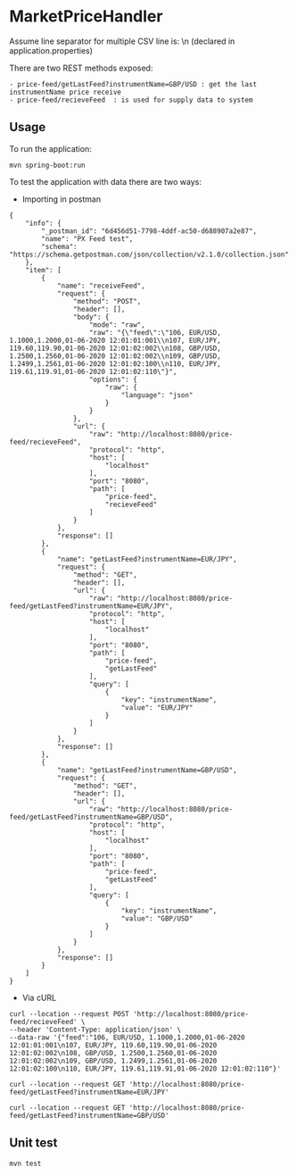 # MarketPriceHandler
Assume line separator for multiple CSV line is: \n (declared in application.properties)

There are two REST methods exposed:

	- price-feed/getLastFeed?instrumentName=GBP/USD : get the last instrumentName price receive 
	- price-feed/recieveFeed  : is used for supply data to system

## Usage

To run the application:

```
mvn spring-boot:run
```

To test the application with data there are two ways:

- Importing in postman

```
{
	"info": {
		"_postman_id": "6d456d51-7798-4ddf-ac50-d688907a2e87",
		"name": "PX Feed test",
		"schema": "https://schema.getpostman.com/json/collection/v2.1.0/collection.json"
	},
	"item": [
		{
			"name": "receiveFeed",
			"request": {
				"method": "POST",
				"header": [],
				"body": {
					"mode": "raw",
					"raw": "{\"feed\":\"106, EUR/USD, 1.1000,1.2000,01-06-2020 12:01:01:001\\n107, EUR/JPY, 119.60,119.90,01-06-2020 12:01:02:002\\n108, GBP/USD, 1.2500,1.2560,01-06-2020 12:01:02:002\\n109, GBP/USD, 1.2499,1.2561,01-06-2020 12:01:02:100\\n110, EUR/JPY, 119.61,119.91,01-06-2020 12:01:02:110\"}",
					"options": {
						"raw": {
							"language": "json"
						}
					}
				},
				"url": {
					"raw": "http://localhost:8080/price-feed/recieveFeed",
					"protocol": "http",
					"host": [
						"localhost"
					],
					"port": "8080",
					"path": [
						"price-feed",
						"recieveFeed"
					]
				}
			},
			"response": []
		},
		{
			"name": "getLastFeed?instrumentName=EUR/JPY",
			"request": {
				"method": "GET",
				"header": [],
				"url": {
					"raw": "http://localhost:8080/price-feed/getLastFeed?instrumentName=EUR/JPY",
					"protocol": "http",
					"host": [
						"localhost"
					],
					"port": "8080",
					"path": [
						"price-feed",
						"getLastFeed"
					],
					"query": [
						{
							"key": "instrumentName",
							"value": "EUR/JPY"
						}
					]
				}
			},
			"response": []
		},
		{
			"name": "getLastFeed?instrumentName=GBP/USD",
			"request": {
				"method": "GET",
				"header": [],
				"url": {
					"raw": "http://localhost:8080/price-feed/getLastFeed?instrumentName=GBP/USD",
					"protocol": "http",
					"host": [
						"localhost"
					],
					"port": "8080",
					"path": [
						"price-feed",
						"getLastFeed"
					],
					"query": [
						{
							"key": "instrumentName",
							"value": "GBP/USD"
						}
					]
				}
			},
			"response": []
		}
	]
}
```

- Via cURL

```
curl --location --request POST 'http://localhost:8080/price-feed/recieveFeed' \
--header 'Content-Type: application/json' \
--data-raw '{"feed":"106, EUR/USD, 1.1000,1.2000,01-06-2020 12:01:01:001\n107, EUR/JPY, 119.60,119.90,01-06-2020 12:01:02:002\n108, GBP/USD, 1.2500,1.2560,01-06-2020 12:01:02:002\n109, GBP/USD, 1.2499,1.2561,01-06-2020 12:01:02:100\n110, EUR/JPY, 119.61,119.91,01-06-2020 12:01:02:110"}'

curl --location --request GET 'http://localhost:8080/price-feed/getLastFeed?instrumentName=EUR/JPY'

curl --location --request GET 'http://localhost:8080/price-feed/getLastFeed?instrumentName=GBP/USD'
```

## Unit test

```
mvn test
```
